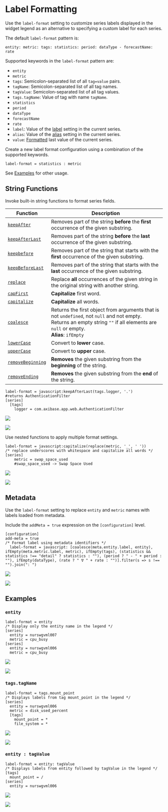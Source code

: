 # Label Formatting

Use the `label-format` setting to customize series labels displayed in the widget legend as an alternative to specifying a custom label for each series.

The default `label-format` pattern is:

```ls
entity: metric: tags: statistics: period: dataType - forecastName: rate
```

Supported keywords in the `label-format` pattern are:

* `entity`
* `metric`
* `tags`: Semicolon-separated list of all `tag=value` pairs.
* `tagName`: Semicolon-separated list of all tag names.
* `tagValue`: Semicolon-separated list of all tag values.
* `tags.tagName`: Value of tag with name `tagName`.
* `statistics`
* `period`
* `dataType`
* `forecastName`
* `rate`
* `label`: Value of the [label](../widgets/shared/README.md#label) setting in the current series.
* `alias`: Value of the [alias](../widgets/shared/README.md#alias) setting in the current series.
* `value`: [Formatted](./format-settings.md) last value of the current series.

Create a new label format configuration using a combination of the supported keywords.

```ls
label-format = statistics : metric
```

See [Examples](#examples) for other usage.

## String Functions

Invoke built-in string functions to format series fields.

| Function | Description |
|---|---|
<a name="keepafter"></a>[`keepAfter`](#keepafter) | Removes part of the string **before** the **first** occurrence of the given substring. |
<a name="keepafterlast"></a>[`keepAfterLast`](#keepafterlast) | Removes part of the string **before** the **last** occurrence of the given substring.|
<a name="keepbefore"></a>[`keepbefore`](#keepbefore)| Removes part of the string that starts with the **first** occurrence of the given substring. |
<a name="keepbeforelast"></a>[`keepBeforeLast`](#keepbeforelast)| Removes part of the string that starts with the **last** occurrence of the given substring.|
<a name="replace"></a>[`replace`](#replace) | Replace **all** occurrences of the given string in the original string with another string.|
<a name="capFirst"></a>[`capFirst`](#capFirst)| **Capitalize** first word. |
<a name="capitalize"></a>[`capitalize`](#capitalize)| **Capitalize** all words.  |
<a name="coalesce"></a>[`coalesce`](#coalesce)| Returns the first object from arguments that is not `undefined`, not `null` and not empty.<br>Returns an empty string `""` if all elements are `null` or empty.<br> **Alias**: `ifEmpty` |
<a name="lowercase"></a>[`lowerCase`](#lowercase)| Convert to **lower** case.   |
<a name="uppercase"></a>[`upperCase`](#uppercase)| Convert to **upper** case.   |
<a name="removebeginning"></a>[`removeBeginning`](#removebeginning)| **Removes** the given substring from the **beginning** of the string.|
<a name="removeending"></a>[`removeEnding`](#removeending)| **Removes** the given substring from the **end** of the string.  |

```ls
label-format = javascript:keepAfterLast(tags.logger, '.')
#returns AuthenticationFilter
[series]
  [tags]
    logger = com.axibase.app.web.AuthenticationFilter
```

![](./images/string-functions-1.png)

[![](./images/new-button.png)](https://apps.axibase.com/chartlab/7316d5db)

Use nested functions to apply multiple format settings.

```ls
label-format = javascript:capitalize(replace(metric, '_', ' '))
/* replace underscores with whitespace and capitalize all words */
[series]
    metric = swap_space_used
    #swap_space_used -> Swap Space Used
```

![](./images/string-functions-2.png)

[![](./images/new-button.png)](https://apps.axibase.com/chartlab/be788657)

## Metadata

Use the `label-format` setting to replace `entity` and `metric` names with labels loaded from metadata.

Include the `addMeta = true` expression on the `[configuration]` level.

```ls
[configuration]
add-meta = true
/* Format label using metadata identifiers */
  label-format = javascript: [coalesce(meta.entity.label, entity), ifEmpty(meta.metric.label, metric), ifEmpty(tags), (statistics && statistics !== "detail" ? statistics : ""), (period ? " - " + period : ""), ifEmpty(dataType), (rate ? " ∇ " + rate : "")].filter(s => s !== "").join(": ")
```

![](./images/metadata-1.png)

[![](./images/new-button.png)](https://apps.axibase.com/chartlab/5d4c12e8/4/)

## Examples

### `entity`

```ls
label-format = entity
/* Display only the entity name in the legend */
[series]
  entity = nurswgvml007
  metric = cpu_busy
[series]
  entity = nurswgvml006
  metric = cpu_busy
```

![](./images/examples-entity-1.png)

[![](./images/new-button.png)](https://apps.axibase.com/chartlab/2f806647)

### `tags.tagName`

```ls
label-format = tags.mount_point
/* Displays labels from tag mount_point in the legend */
[series]
  entity = nurswgvml006
  metric = disk_used_percent
  [tags]
    mount_point = *
    file_system = *  
```

![](./images/tagname-example-1.png)

[![](./images/new-button.png)](https://apps.axibase.com/chartlab/9b128f40)

### `entity : tagValue`

```ls
label-format = entity: tagValue
/* Displays labels from entity followed by tagValue in the legend */
[tags]
  mount_point = /
[series]
  entity = nurswgvml006
```

![](./images/tag-value-example-1.png)

[![](./images/new-button.png)](https://apps.axibase.com/chartlab/324f89a4)
